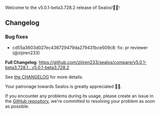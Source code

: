 Welcome to the v5.0.1-beta3.728.2 release of Sealos!🎉🎉!



## Changelog
### Bug fixes
* cd55a3603d027ec436729479da279431bce509c8: fix: pr reviewer (@zijiren233)

**Full Changelog**: https://github.com/zijiren233/sealos/compare/v5.0.1-beta3.728.1...v5.0.1-beta3.728.2

See [the CHANGELOG](https://github.com/zijiren233/sealos/blob/main/CHANGELOG/CHANGELOG.md) for more details.

Your patronage towards Sealos is greatly appreciated 🎉🎉.

If you encounter any problems during its usage, please create an issue in the [GitHub repository](https://github.com/zijiren233/sealos), we're committed to resolving your problem as soon as possible.
